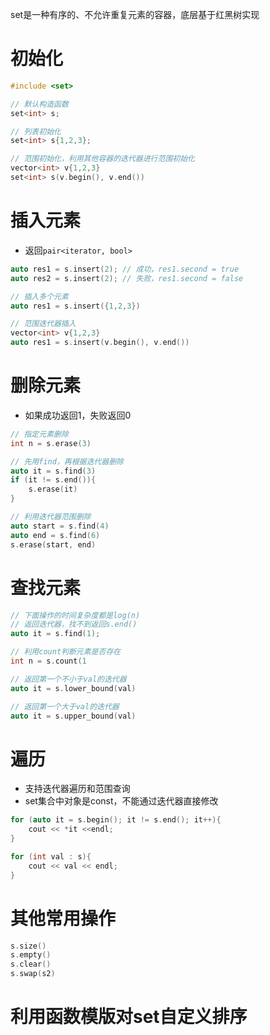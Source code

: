set是一种有序的、不允许重复元素的容器，底层基于红黑树实现
# 初始化
```c++
#include <set>

// 默认构造函数
set<int> s;  

// 列表初始化
set<int> s{1,2,3};

// 范围初始化，利用其他容器的迭代器进行范围初始化
vector<int> v{1,2,3}
set<int> s(v.begin(), v.end())
```

# 插入元素
- 返回`pair<iterator, bool>`
```c++
auto res1 = s.insert(2); // 成功，res1.second = true
auto res2 = s.insert(2); // 失败，res1.second = false

// 插入多个元素
auto res1 = s.insert({1,2,3})

// 范围迭代器插入
vector<int> v{1,2,3}
auto res1 = s.insert(v.begin(), v.end())
```

# 删除元素
- 如果成功返回1，失败返回0
```c++
// 指定元素删除
int n = s.erase(3)

// 先用find，再根据迭代器删除
auto it = s.find(3)
if (it != s.end()){
	s.erase(it)
}

// 利用迭代器范围删除
auto start = s.find(4)
auto end = s.find(6)
s.erase(start, end)
```

# 查找元素
```c++
// 下面操作的时间复杂度都是log(n)
// 返回迭代器，找不到返回s.end()
auto it = s.find(1);

// 利用count判断元素是否存在
int n = s.count(1

// 返回第一个不小于val的迭代器
auto it = s.lower_bound(val)

// 返回第一个大于val的迭代器
auto it = s.upper_bound(val)
```

# 遍历
- 支持迭代器遍历和范围查询
- set集合中对象是const，不能通过迭代器直接修改
```c++
for (auto it = s.begin(); it != s.end(); it++){
	cout << *it <<endl;
}

for (int val : s){
	cout << val << endl;
}
```
# 其他常用操作
```c++
s.size()
s.empty()
s.clear()
s.swap(s2)
```

# 利用函数模版对set自定义排序

